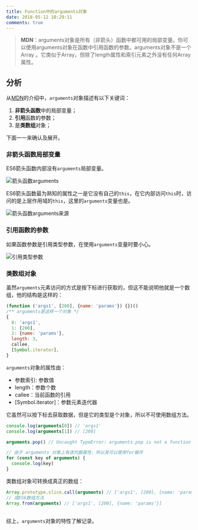 ```yaml
---
title: Function中的arguments对象
date: 2018-05-12 10:29:11
comments: true
---
```


> **MDN**：arguments对象是所有（非箭头）函数中都可用的局部变量。你可以使用arguments对象在函数中引用函数的参数。arguments对象不是一个 Array 。它类似于Array，但除了length属性和索引元素之外没有任何Array属性。

## 分析

从[MDN](https://developer.mozilla.org/zh-CN/docs/Web/JavaScript/Reference/Functions/arguments)的介绍中，`arguments`对象描述有以下关键词：

1. **非箭头函数**中的局部变量；
2. **引用**函数的参数；
3. 是**类数组**对象；

下面一一来确认及展开。

### 非箭头函数局部变量

ES6箭头函数内部没有`arguments`局部变量。

![箭头函数arguments](https://gitlab.com/imgrs/pic/uploads/8829907bf9a20d868e514729e6c7d7a8/ridfx2w.png)

ES6箭头函数最为熟知的属性之一是它没有自己的`this`，在它内部访问`this`时，访问的是上层作用域的`this`，这里的`arguments`变量也是。

![箭头函数arguments来源](https://gitlab.com/imgrs/pic/uploads/833d043723ef2b31c2055a1d921cc1ea/khwggq2.png)

### 引用函数的参数

如果函数参数是引用类型参数，在使用`arguments`变量时要小心。

![引用类型参数](https://gitlab.com/imgrs/pic/uploads/41f11ddc6e7e8a78c0b4f0fd6e957f41/l09miou.png)

### 类数组对象

虽然`arguments`元素访问的方式是按下标进行获取的，但这不能说明他就是一个数组，他的结构是这样的：

```js
(function ('args1', [200], {name: 'params'}) {})()
/** arguments是这样一个对象 */
{
  0: 'args1',
  1: [200],
  2: {name: 'params'},
  length: 3,
  callee,
  [Symbol.iterator],
}
```
`arguments`对象的属性由：
- 参数索引: 参数值
- length：参数个数
- callee：当前函数的引用
- [Symbol.iterator]：参数元素迭代器

它虽然可以按下标去获取数据，但是它的类型是个对象，所以不可使用数组方法。

```js
console.log(arguments[0]) // 'args1'
console.log(arguments[1]) // [200]

arguments.pop() // Uncaught TypeError: arguments.pop is not a function

// 由于 arguments 对象上有迭代器属性，所以其可以使用for循环
for (const key of arguments) {
  console.log(key)
}
```

类数组对象可转换成真正的数组：

```js
Array.prototype.slice.call(arguments) // ['args1', [200], {name: 'params'}]
// 或ES6数组方法
Array.from(arguments) // ['args1', [200], {name: 'params'}]
```

## 

综上，`arguments`对象的特性了解记录。
